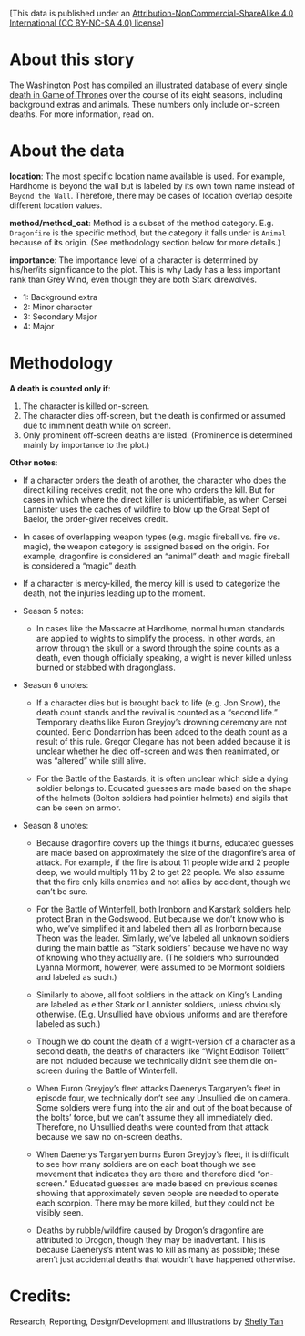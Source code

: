 [This data is published under an [Attribution-NonCommercial-ShareAlike 4.0 International (CC BY-NC-SA 4.0) license](https://creativecommons.org/licenses/by-nc-sa/4.0/)]


# About this story

The Washington Post has [compiled an illustrated database of every single death in Game of Thrones](https://www.washingtonpost.com/graphics/test/pub/entertainment/game-of-thrones/) over the course of its eight seasons, including background extras and animals. These numbers only include on-screen deaths. For more information, read on.


# About the data

**location**:
The most specific location name available is used. For example, Hardhome is beyond the wall but is labeled by its own town name instead of `Beyond the Wall`. Therefore, there may be cases of location overlap despite different location values.

**method/method_cat**:
Method is a subset of the method category. E.g. `Dragonfire` is the specific method, but the category it falls under is `Animal` because of its origin. (See methodology section below for more details.)

**importance**:	
The importance level of a character is determined by his/her/its significance to the plot. This is why Lady has a less important rank than Grey Wind, even though they are both Stark direwolves.

- 1: Background extra
- 2: Minor character
- 3: Secondary Major
- 4: Major
				

# Methodology

**A death is counted only if**:

1. The character is killed on-screen.
2. The character dies off-screen, but the death is confirmed or assumed due to imminent death while on screen.
3. Only prominent off-screen deaths are listed. (Prominence is determined mainly by importance to the plot.)

**Other notes**:

- If a character orders the death of another, the character who does the direct killing receives credit, not the one who orders the kill. But for cases in which where the direct killer is unidentifiable, as when Cersei Lannister uses the caches of wildfire to blow up the Great Sept of Baelor, the order-giver receives credit.

- In cases of overlapping weapon types (e.g. magic fireball vs. fire vs. magic), the weapon category is assigned based on the origin. For example, dragonfire is considered an “animal” death and magic fireball is considered a “magic” death.

- If a character is mercy-killed, the mercy kill is used to categorize the death, not the injuries leading up to the moment.

- Season 5 notes:

	- In cases like the Massacre at Hardhome, normal human standards are applied to wights to simplify the process. In other words, an arrow through the skull or a sword through the spine counts as a death, even though officially speaking, a wight is never killed unless burned or stabbed with dragonglass.

- Season 6 unotes:

	- If a character dies but is brought back to life (e.g. Jon Snow), the death count stands and the revival is counted as a “second life.” Temporary deaths like Euron Greyjoy’s drowning ceremony are not counted. Beric Dondarrion has been added to the death count as a result of this rule. Gregor Clegane has not been added because it is unclear whether he died off-screen and was then reanimated, or was “altered” while still alive.

	- For the Battle of the Bastards, it is often unclear which side a dying soldier belongs to. Educated guesses are made based on the shape of the helmets (Bolton soldiers had pointier helmets) and sigils that can be seen on armor.

- Season 8 unotes:

    - Because dragonfire covers up the things it burns, educated guesses are made based on approximately the size of the dragonfire’s area of attack. For example, if the fire is about 11 people wide and 2 people deep, we would multiply 11 by 2 to get 22 people. We also assume that the fire only kills enemies and not allies by accident, though we can’t be sure.

	- For the Battle of Winterfell, both Ironborn and Karstark soldiers help protect Bran in the Godswood. But because we don’t know who is who, we’ve simplified it and labeled them all as Ironborn because Theon was the leader. Similarly, we’ve labeled all unknown soldiers during the main battle as “Stark soldiers” because we have no way of knowing who they actually are. (The soldiers who surrounded Lyanna Mormont, however, were assumed to be Mormont soldiers and labeled as such.)

	- Similarly to above, all foot soldiers in the attack on King’s Landing are labeled as either Stark or Lannister soldiers, unless obviously otherwise. (E.g. Unsullied have obvious uniforms and are therefore labeled as such.)

	- Though we do count the death of a wight-version of a character as a second death, the deaths of characters like “Wight Eddison Tollett” are not included because we technically didn’t see them die on-screen during the Battle of Winterfell.

	- When Euron Greyjoy’s fleet attacks Daenerys Targaryen’s fleet in episode four, we technically don’t see any Unsullied die on camera. Some soldiers were flung into the air and out of the boat because of the bolts’ force, but we can’t assume they all immediately died. Therefore, no Unsullied deaths were counted from that attack because we saw no on-screen deaths.

	- When Daenerys Targaryen burns Euron Greyjoy’s fleet, it is difficult to see how many soldiers are on each boat though we see movement that indicates they are there and therefore died “on-screen.” Educated guesses are made based on previous scenes showing that approximately seven people are needed to operate each scorpion. There may be more killed, but they could not be visibly seen.

	- Deaths by rubble/wildfire caused by Drogon’s dragonfire are attributed to Drogon, though they may be inadvertant. This is because Daenerys’s intent was to kill as many as possible; these aren’t just accidental deaths that wouldn’t have happened otherwise.


# Credits:

Research, Reporting, Design/Development and Illustrations by [Shelly Tan](https://www.washingtonpost.com/people/shelly-tan/)
